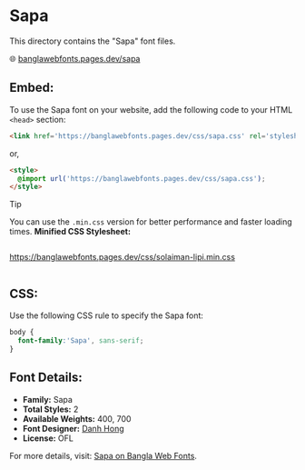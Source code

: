 # Sapa

This directory contains the "Sapa" font files.

🌐 [banglawebfonts.pages.dev/sapa](https://banglawebfonts.pages.dev/sapa/)

## Embed:
To use the Sapa font on your website, add the following code to your HTML `<head>` section:
```html
<link href='https://banglawebfonts.pages.dev/css/sapa.css' rel='stylesheet'>
```

or,
```html
<style>
  @import url('https://banglawebfonts.pages.dev/css/sapa.css');
</style>
```

> [!TIP]
> You can use the `.min.css` version for better performance and faster loading times.
> **Minified CSS Stylesheet:**  
> ```
>
  https://banglawebfonts.pages.dev/css/solaiman-lipi.min.css
> ```

## CSS:
Use the following CSS rule to specify the Sapa font:
```css
body {
  font-family:'Sapa', sans-serif;
}
```

## Font Details:
- **Family:** Sapa
- **Total Styles:** 2
- **Available Weights:** 400, 700
- **Font Designer:** [Danh Hong](https://github.com/danhhong)
- **License:** OFL

For more details, visit: [Sapa on Bangla Web Fonts](https://banglawebfonts.pages.dev/sapa/#about).